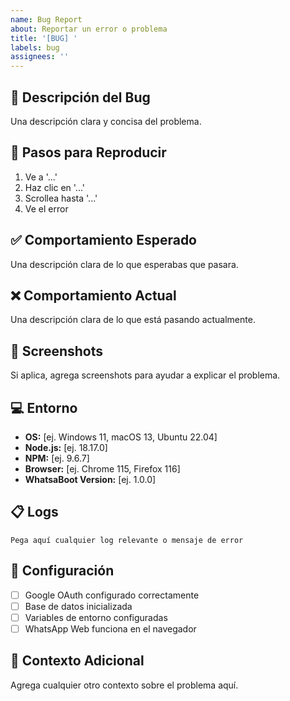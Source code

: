 ```yaml
---
name: Bug Report
about: Reportar un error o problema
title: '[BUG] '
labels: bug
assignees: ''
---
```


## 🐛 Descripción del Bug
Una descripción clara y concisa del problema.

## 🔄 Pasos para Reproducir
1. Ve a '...'
2. Haz clic en '...'
3. Scrollea hasta '...'
4. Ve el error

## ✅ Comportamiento Esperado
Una descripción clara de lo que esperabas que pasara.

## ❌ Comportamiento Actual
Una descripción clara de lo que está pasando actualmente.

## 📸 Screenshots
Si aplica, agrega screenshots para ayudar a explicar el problema.

## 💻 Entorno
- **OS:** [ej. Windows 11, macOS 13, Ubuntu 22.04]
- **Node.js:** [ej. 18.17.0]
- **NPM:** [ej. 9.6.7]
- **Browser:** [ej. Chrome 115, Firefox 116]
- **WhatsaBoot Version:** [ej. 1.0.0]

## 📋 Logs
```
Pega aquí cualquier log relevante o mensaje de error
```

## 🔧 Configuración
- [ ] Google OAuth configurado correctamente
- [ ] Base de datos inicializada
- [ ] Variables de entorno configuradas
- [ ] WhatsApp Web funciona en el navegador

## 📝 Contexto Adicional
Agrega cualquier otro contexto sobre el problema aquí.
